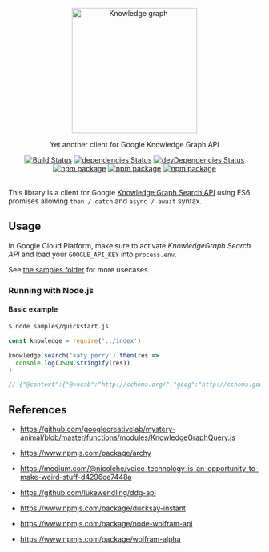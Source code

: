 <p align="center">
	<img width="250" src="https://www.staedtler.fr/fr/mandala-creator/assets/elements/jess_meleragni_10.svg" alt="Knowledge graph">
</p>
<p align="center">
  Yet another client for Google Knowledge Graph API
</p>

<p align="center">
  <a href="http://travis-ci.org/mycaule/knowledge-graph-js"><img src="https://api.travis-ci.org/mycaule/knowledge-graph-js.svg?branch=master" alt="Build Status"></a>
  <a href="https://david-dm.org/mycaule/knowledge-graph-js"><img src="https://david-dm.org/mycaule/knowledge-graph-js/status.svg" alt="dependencies Status"></a>
  <a href="https://david-dm.org/mycaule/knowledge-graph-js?type=dev"><img src="https://david-dm.org/mycaule/knowledge-graph-js/dev-status.svg" alt="devDependencies Status"></a>
	<br>
	<a href="https://www.npmjs.com/package/knowledge-graph-js"><img src="https://img.shields.io/npm/v/knowledge-graph-js.svg" alt="npm package"></a>
	<a href="https://www.npmjs.com/package/knowledge-graph-js"><img src="https://img.shields.io/npm/dw/knowledge-graph-js.svg" alt="npm package"></a>
	<a href="https://www.npmjs.com/package/knowledge-graph-js"><img src="https://img.shields.io/npm/l/knowledge-graph-js.svg" alt="npm package"></a>
  <br>
  <br>
</p>

This library is a client for Google [Knowledge Graph Search API](https://developers.google.com/knowledge-graph/) using ES6 promises allowing `then / catch` and `async / await` syntax.

##  Usage

In Google Cloud Platform, make sure to activate *KnowledgeGraph Search API* and load your `GOOGLE_API_KEY` into `process.env`.

See [the samples folder](/samples) for more usecases.

### Running with Node.js

#### Basic example
```bash
$ node samples/quickstart.js
```
```javascript
const knowledge = require('../index')

knowledge.search('katy perry').then(res =>
  console.log(JSON.stringify(res))
)

// {"@context":{"@vocab":"http://schema.org/","goog":"http://schema.googleapis.com/","EntitySearchResult":"goog:EntitySearchResult","detailedDescription":"goog:detailedDescription","resultScore":"goog:resultScore","kg":"http://g.co/kg"},"@type":"ItemList","itemListElement":[{"@type":"EntitySearchResult","result":{"@id":"kg:/m/03y82t6","name":"Katy Perry","@type":["Person","Thing"],"description":"American singer-songwriter","image":{"contentUrl":"http://t3.gstatic.com/images?q=tbn:ANd9GcQrlKFmaiEtUImNiuD_pqzHPjDcjF4yaRThSFMh-rYuB8snFUfk","url":"https://en.wikipedia.org/wiki/Katy_Perry"},"detailedDescription":{"articleBody":"Katheryn Elizabeth Hudson, known professionally as Katy Perry, is an American singer and songwriter. After singing in church during her childhood, she pursued a career in gospel music as a teenager. ","url":"https://en.wikipedia.org/wiki/Katy_Perry","license":"https://en.wikipedia.org/wiki/Wikipedia:Text_of_Creative_Commons_Attribution-ShareAlike_3.0_Unported_License"},"url":"http://www.katyperry.com/"},"resultScore":840.985046}]}
```

## References
- https://github.com/googlecreativelab/mystery-animal/blob/master/functions/modules/KnowledgeGraphQuery.js
- https://www.npmjs.com/package/archy
- https://medium.com/@nicolehe/voice-technology-is-an-opportunity-to-make-weird-stuff-d4296ce7448a

- https://github.com/lukewendling/ddg-api
- https://www.npmjs.com/package/ducksay-instant

- https://www.npmjs.com/package/node-wolfram-api
- https://www.npmjs.com/package/wolfram-alpha
